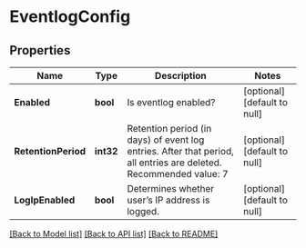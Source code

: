 # EventlogConfig

## Properties
Name | Type | Description | Notes
------------ | ------------- | ------------- | -------------
**Enabled** | **bool** | Is eventlog enabled? | [optional] [default to null]
**RetentionPeriod** | **int32** | Retention period (in days) of event log entries.  After that period, all entries are deleted.  Recommended value: 7 | [optional] [default to null]
**LogIpEnabled** | **bool** | Determines whether user’s IP address is logged. | [optional] [default to null]

[[Back to Model list]](../README.md#documentation-for-models) [[Back to API list]](../README.md#documentation-for-api-endpoints) [[Back to README]](../README.md)

